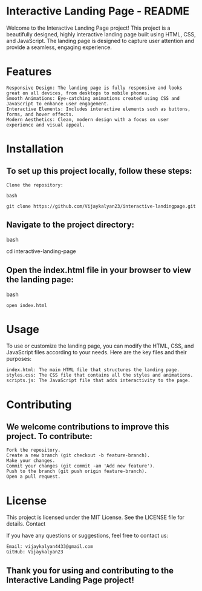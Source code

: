 # Interactive Landing Page - README

Welcome to the Interactive Landing Page project! This project is a beautifully designed, highly interactive landing page built using HTML, CSS, and JavaScript. The landing page is designed to capture user attention and provide a seamless, engaging experience.

# Features

    Responsive Design: The landing page is fully responsive and looks great on all devices, from desktops to mobile phones.
    Smooth Animations: Eye-catching animations created using CSS and JavaScript to enhance user engagement.
    Interactive Elements: Includes interactive elements such as buttons, forms, and hover effects.
    Modern Aesthetics: Clean, modern design with a focus on user experience and visual appeal.

# Installation

 ## To set up this project locally, follow these steps:

    Clone the repository:

    bash

    git clone https://github.com/Vijaykalyan23/interactive-landingpage.git

 ## Navigate to the project directory:

   bash

  cd interactive-landing-page

 ## Open the index.html file in your browser to view the landing page:

   bash

    open index.html

# Usage

To use or customize the landing page, you can modify the HTML, CSS, and JavaScript files according to your needs. Here are the key files and their purposes:

    index.html: The main HTML file that structures the landing page.
    styles.css: The CSS file that contains all the styles and animations.
    scripts.js: The JavaScript file that adds interactivity to the page.

# Contributing

  ## We welcome contributions to improve this project. To contribute:

    Fork the repository.
    Create a new branch (git checkout -b feature-branch).
    Make your changes.
    Commit your changes (git commit -am 'Add new feature').
    Push to the branch (git push origin feature-branch).
    Open a pull request.

# License

 This project is licensed under the MIT License. See the LICENSE file for details.
 Contact

  If you have any questions or suggestions, feel free to contact us:

    Email: vijaykalyan4433@gmail.com
    GitHub: Vijaykalyan23

## Thank you for using and contributing to the Interactive Landing Page project!